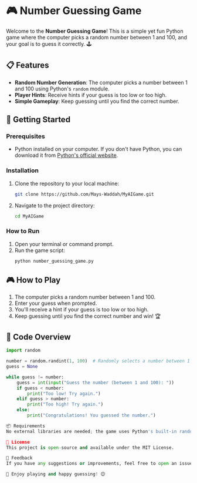 # 🎮 Number Guessing Game

Welcome to the **Number Guessing Game**! This is a simple yet fun Python game where the computer picks a random number between 1 and 100, and your goal is to guess it correctly. 🕹️

## 📋 Features
- **Random Number Generation**: The computer picks a number between 1 and 100 using Python's `random` module.
- **Player Hints**: Receive hints if your guess is too low or too high.
- **Simple Gameplay**: Keep guessing until you find the correct number.

## 🚀 Getting Started

### **Prerequisites**
- Python installed on your computer. If you don't have Python, you can download it from [Python's official website](https://www.python.org/downloads/).

### **Installation**
1. Clone the repository to your local machine:
    ```bash
    git clone https://github.com/Mays-Waddah/MyAIGame.git
    ```
2. Navigate to the project directory:
    ```bash
    cd MyAIGame
    ```

### **How to Run**
1. Open your terminal or command prompt.
2. Run the game script:
    ```bash
    python number_guessing_game.py
    ```

## 🎮 How to Play
1. The computer picks a random number between 1 and 100.
2. Enter your guess when prompted.
3. You'll receive a hint if your guess is too low or too high.
4. Keep guessing until you find the correct number and win! 🏆

## 📝 Code Overview

```python
import random

number = random.randint(1, 100)  # Randomly selects a number between 1 and 100
guess = None

while guess != number:
    guess = int(input("Guess the number (between 1 and 100): "))
    if guess < number:
        print("Too low! Try again.")
    elif guess > number:
        print("Too high! Try again.")
    else:
        print("Congratulations! You guessed the number.")

📦 Requirements
No external libraries are needed; the game uses Python's built-in random module.

📄 License
This project is open-source and available under the MIT License.

💬 Feedback
If you have any suggestions or improvements, feel free to open an issue or submit a pull request.

🌟 Enjoy playing and happy guessing! 😊
